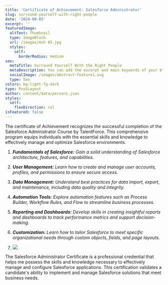 ```yaml
---
title: 'Certificate of Achievement: Salesforce Administrator'
slug: surround-yourself-with-right-people
date: '2024-09-05'
excerpt: ''
featuredImage:
  altText: Thumbnail
  type: ImageBlock
  url: /images/Anh 05.jpg
  styles:
    self:
      borderRadius: medium
seo:
  metaTitle: Surround Yourself With the Right People
  metaDescription: You can add the excerpt and main keywords of your blog post here.
  socialImage: /images/abstract-feature1.svg
  type: Seo
colors: bg-light-fg-dark
type: PostLayout
author: content/data/person1.json
styles:
  self:
    flexDirection: col
isFeatured: false
---
```

The certificate of Achievement recognizes the successful completion of the Salesforce Administrator Course by TalentForce. This comprehensive program equips individuals with the essential skills and knowledge to effectively manage and optimize Salesforce environments.

1.  ***Fundamentals of Salesforce:** Gain a solid understanding of Salesforce architecture, features, and capabilities.*

2.  ***User Management:** Learn how to create and manage user accounts, profiles, and permissions to ensure secure access.*

3.  ***Data Management:** Understand best practices for data import, export, and maintenance, including data quality and integrity.*

4.  ***Automation Tools:** Explore automation features such as Process Builder, Workflow Rules, and Flow to streamline business processes.*

5.  ***Reporting and Dashboards:** Develop skills in creating insightful reports and dashboards to track performance metrics and support decision-making.*

6.  ***Customization:** Learn how to tailor Salesforce to meet specific organizational needs through custom objects, fields, and page layouts.*

7.  ![](/images/Anh%2005.jpg)

The Salesforce Administrator Certificate is a professional credential that helps me possess the skills and knowledge necessary to effectively manage and configure Salesforce applications. This certification validates a candidate's ability to implement and manage Salesforce solutions that meet business needs.
